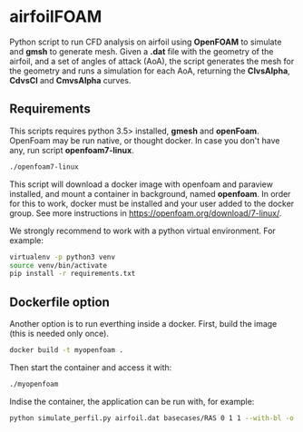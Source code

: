 # airfoilFOAM

Python script to run CFD analysis on airfoil using **OpenFOAM** to simulate and **gmsh** to generate mesh.
Given a **.dat** file with the geometry of the airfoil, and a set of angles of attack (AoA), the script generates the
mesh for the geometry and runs a simulation for each AoA, returning the **ClvsAlpha**, **CdvsCl** and **CmvsAlpha**
curves.
 
## Requirements
This scripts requires python 3.5> installed, **gmesh** and **openFoam**. OpenFoam may be run native, or
thought docker. In case you don't have any, run script **openfoam7-linux**.

```bash
./openfoam7-linux
```

This script will download a docker image with openfoam and paraview installed, and mount a container in background, named **openfoam**. In order for
this to work, docker must be installed and your user added to the docker group. See more instructions
in https://openfoam.org/download/7-linux/.

We strongly recommend to work with a python virtual environment. For example:
```bash
virtualenv -p python3 venv
source venv/bin/activate
pip install -r requirements.txt
``` 

## Dockerfile option

Another option is to run everthing inside a docker. First, build the image (this is needed only once).

```bash
docker build -t myopenfoam .
```

Then start the container and access it with:

```bash
./myopenfoam
```

Indise the container, the application can be run with, for example:

```bash
python simulate_perfil.py airfoil.dat basecases/RAS 0 1 1 --with-bl -o case
```
